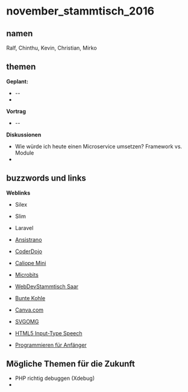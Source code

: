 # november_stammtisch_2016

## namen

Ralf, Chinthu, Kevin, Christian, Mirko

## themen

**Geplant:**

* --
* 

**Vortrag** 
 
* --

**Diskussionen**
 
* Wie würde ich heute einen Microservice umsetzen? Framework vs. Module
* 

## buzzwords und links

**Weblinks**

* Silex
* Slim
* Laravel
* [Ansistrano](https://github.com/ansistrano)

* [CoderDojo](http://coderdojo-saar.de/)
* [Caliope Mini](http://calliope.cc/ueber-mini)
* [Microbits](https://www.microbit.co.uk/)
* [WebDevStammtisch Saar](http://www.webdevstammtisch.de/)
* [Bunte Kohle](https://buntekohle.eu/)
* [Canva.com](canva.com)
* [SVGOMG](https://jakearchibald.github.io/svgomg/)
* [HTML5 Input-Type Speech](https://github.com/Daniel-Hug/speech-input)
* [Programmieren für Anfänger](https://www.amazon.de/Hello-World-Programmieren-andere-Anfänger/dp/3446438068/)

## Mögliche Themen für die Zukunft

* PHP richtig debuggen (Xdebug) 
* 
